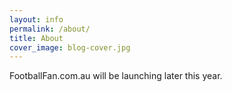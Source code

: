```yaml
---
layout: info
permalink: /about/
title: About
cover_image: blog-cover.jpg
---
```


FootballFan.com.au will be launching later this year.
